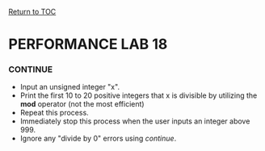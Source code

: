 <a href="https://github.com/CyberTrainingUSAF/05-C-Programming/blob/master/07_Control_flow/05_nested-control-flow.md" rel="Return to TOC"> Return to TOC </a>

# PERFORMANCE LAB 18
### CONTINUE

* Input an unsigned integer "x".
* Print the first 10 to 20 positive integers that x is divisible by utilizing the **mod** operator (not the most efficient)
* Repeat this process.
* Immediately stop this process when the user inputs an integer above 999.
* Ignore any "divide by 0" errors using *continue*.


